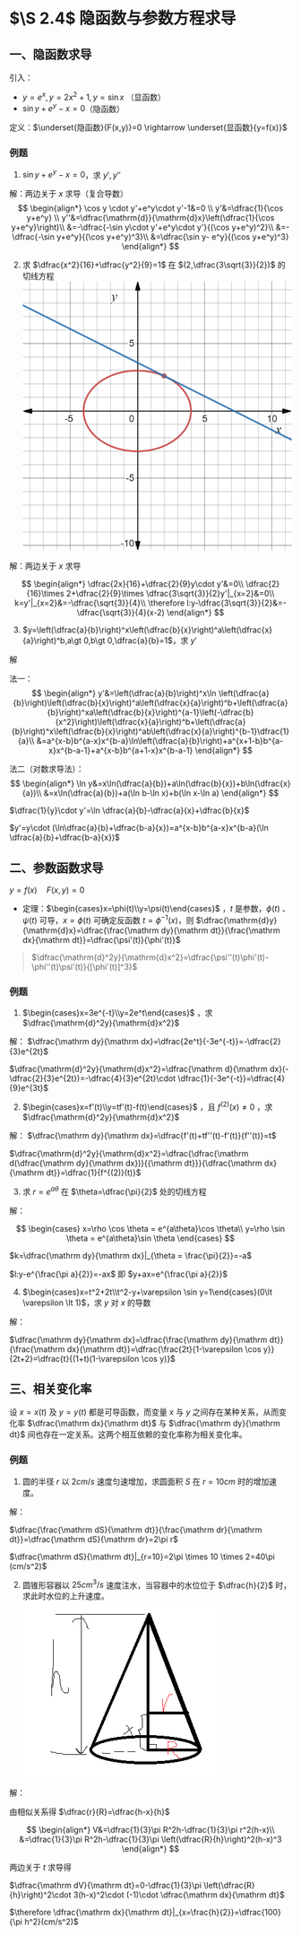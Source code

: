 # $\S 2.4$ 隐函数与参数方程求导
## 一、隐函数求导
引入：
* $y=e^x,y=2x^2+1,y=\sin x$ （显函数）
* $\sin y+e^y-x=0$（隐函数）

定义：$\underset{隐函数}{F(x,y)}=0 \rightarrow \underset{显函数}{y=f(x)}$
### 例题
1. $\sin y+e^y-x=0$，求 $y',y''$

解：两边关于 $x$ 求导（复合导数）
$$
\begin{align*}
\cos y \cdot y'+e^y\cdot y'-1&=0 \\
y'&=\dfrac{1}{\cos y+e^y} \\
y''&=\dfrac{\mathrm{d}}{\mathrm{d}x}\left(\dfrac{1}{\cos y+e^y}\right)\\
&=-\dfrac{-\sin y\cdot y'+e^y\cdot y'}{(\cos y+e^y)^2}\\
&=-\dfrac{-\sin y+e^y}{(\cos y+e^y)^3}\\
&=\dfrac{\sin y- e^y}{(\cos y+e^y)^3}
\end{align*}
$$

2. 求 $\dfrac{x^2}{16}+\dfrac{y^2}{9}=1$ 在 $(2,\dfrac{3\sqrt{3}}{2})$ 的切线方程
![函数图像](./2/24li2.png)

解：两边关于 $x$ 求导

$$
\begin{align*}
\dfrac{2x}{16}+\dfrac{2}{9}y\cdot y'&=0\\
\dfrac{2}{16}\times 2+\dfrac{2}{9}\times \dfrac{3\sqrt{3}}{2}y'|_{x=2}&=0\\
k=y'|_{x=2}&=-\dfrac{\sqrt{3}}{4}\\
\therefore l:y-\dfrac{3\sqrt{3}}{2}&=-\dfrac{\sqrt{3}}{4}(x-2)
\end{align*}
$$

3. $y=\left(\dfrac{a}{b}\right)^x\left(\dfrac{b}{x}\right)^a\left(\dfrac{x}{a}\right)^b,a\gt 0,b\gt 0,\dfrac{a}{b}=1$，求 $y'$

解

法一：
$$
\begin{align*}
y'&=\left(\dfrac{a}{b}\right)^x\ln \left(\dfrac{a}{b}\right)\left(\dfrac{b}{x}\right)^a\left(\dfrac{x}{a}\right)^b+\left(\dfrac{a}{b}\right)^xa\left(\dfrac{b}{x}\right)^{a-1}\left(-\dfrac{b}{x^2}\right)\left(\dfrac{x}{a}\right)^b+\left(\dfrac{a}{b}\right)^x\left(\dfrac{b}{x}\right)^ab\left(\dfrac{x}{a}\right)^{b-1}\dfrac{1}{a}\\
&=a^{x-b}b^{a-x}x^{b-a}\ln\left(\dfrac{a}{b}\right)+a^{x+1-b}b^{a-x}x^{b-a-1}+a^{x-b}b^{a+1-x}x^{b-a-1}
\end{align*}
$$

法二（对数求导法）：
$$
\begin{align*}
\ln y&=x\ln(\dfrac{a}{b})+a\ln(\dfrac{b}{x})+b\ln(\dfrac{x}{a})\\
&=x\ln(\dfrac{a}{b})+a(\ln b-\ln x)+b(\ln x-\ln a)
\end{align*}
$$

$\dfrac{1}{y}\cdot y'=\ln \dfrac{a}{b}-\dfrac{a}{x}+\dfrac{b}{x}$

$y'=y\cdot (\ln\dfrac{a}{b}+\dfrac{b-a}{x})=a^{x-b}b^{a-x}x^{b-a}(\ln \dfrac{a}{b}+\dfrac{b-a}{x})$

## 二、参数函数求导
$y=f(x)\quad F(x,y)=0$

* 定理：$\begin{cases}x=\phi(t)\\y=\psi(t)\end{cases}$ ，$t$ 是参数，$\phi(t)$ 、$\psi(t)$ 可导，$x=\phi(t)$ 可确定反函数 $t=\phi^{-1}(x)$，则 $\dfrac{\mathrm{d}y}{\mathrm{d}x}=\dfrac{\frac{\mathrm dy}{\mathrm dt}}{\frac{\mathrm dx}{\mathrm dt}}=\dfrac{\psi'(t)}{\phi'(t)}$
> $\dfrac{\mathrm{d}^2y}{\mathrm{d}x^2}=\dfrac{\psi''(t)\phi'(t)-\phi''(t)\psi'(t)}{[\phi'(t)]^3}$

### 例题
1. $\begin{cases}x=3e^{-t}\\y=2e^t\end{cases}$ ，求 $\dfrac{\mathrm{d}^2y}{\mathrm{d}x^2}$

解：
$\dfrac{\mathrm dy}{\mathrm dx}=\dfrac{2e^t}{-3e^{-t}}=-\dfrac{2}{3}e^{2t}$

$\dfrac{\mathrm{d}^2y}{\mathrm{d}x^2}=\dfrac{\mathrm d}{\mathrm dx}(-\dfrac{2}{3}e^{2t})=-\dfrac{4}{3}e^{2t}\cdot \dfrac{1}{-3e^{-t}}=\dfrac{4}{9}e^{3t}$

2. $\begin{cases}x=f'(t)\\y=tf'(t)-f(t)\end{cases}$ ，且 $f^{(2)}(x)\ne 0$ ，求 $\dfrac{\mathrm{d}^2y}{\mathrm{d}x^2}$

解：
$\dfrac{\mathrm dy}{\mathrm dx}=\dfrac{f'(t)+tf''(t)-f'(t)}{f''(t)}=t$

$\dfrac{\mathrm{d}^2y}{\mathrm{d}x^2}=\dfrac{\dfrac{\mathrm d(\dfrac{\mathrm dy}{\mathrm dx})}{{\mathrm dt}}}{\dfrac{\mathrm dx}{\mathrm dt}}=\dfrac{1}{f^{(2)}(t)}$

3. 求 $r=e^{a\theta}$ 在 $\theta=\dfrac{\pi}{2}$ 处的切线方程

解：

$$
\begin{cases}
x=\rho \cos \theta = e^{a\theta}\cos \theta\\
y=\rho \sin \theta = e^{a\theta}\sin \theta
\end{cases}
$$

$k=\dfrac{\mathrm dy}{\mathrm dx}|_{\theta = \frac{\pi}{2}}=-a$

$l:y-e^{\frac{\pi a}{2}}=-ax$ 即 $y+ax=e^{\frac{\pi a}{2}}$

4. $\begin{cases}x=t^2+2t\\t^2-y+\varepsilon \sin y=1\end{cases}(0\lt \varepsilon \lt 1)$，求 $y$ 对 $x$ 的导数

解：

$\dfrac{\mathrm dy}{\mathrm dx}=\dfrac{\frac{\mathrm dy}{\mathrm dt}}{\frac{\mathrm dx}{\mathrm dt}}=\dfrac{\frac{2t}{1-\varepsilon \cos y}}{2t+2}=\dfrac{t}{(1+t)(1-\varepsilon \cos y)}$

## 三、相关变化率
设 $x=x(t)$ 及 $y=y(t)$ 都是可导函数，而变量 $x$ 与 $y$ 之间存在某种关系，从而变化率 $\dfrac{\mathrm dx}{\mathrm dt}$ 与 $\dfrac{\mathrm dy}{\mathrm dt}$ 间也存在一定关系。这两个相互依赖的变化率称为相关变化率。
### 例题
1. 圆的半径 $r$ 以 $2cm/s$ 速度匀速增加，求圆面积 $S$ 在 $r=10cm$ 时的增加速度。

解：

$\dfrac{\frac{\mathrm dS}{\mathrm dt}}{\frac{\mathrm dr}{\mathrm dt}}=\dfrac{\mathrm dS}{\mathrm dr}=2\pi r$

$\dfrac{\mathrm dS}{\mathrm dt}|_{r=10}=2\pi \times 10 \times 2=40\pi (cm/s^2)$

2. 圆锥形容器以 $25cm^3/s$ 速度注水，当容器中的水位位于 $\dfrac{h}{2}$ 时，求此时水位的上升速度。
![](./2/24bianhualv.png)

解：

由相似关系得 $\dfrac{r}{R}=\dfrac{h-x}{h}$

$$
\begin{align*}
V&=\dfrac{1}{3}\pi R^2h-\dfrac{1}{3}\pi r^2(h-x)\\
&=\dfrac{1}{3}\pi R^2h-\dfrac{1}{3}\pi \left(\dfrac{R}{h}\right)^2(h-x)^3
\end{align*}
$$

两边关于 $t$ 求导得

$\dfrac{\mathrm dV}{\mathrm dt}=0-\dfrac{1}{3}\pi \left(\dfrac{R}{h}\right)^2\cdot 3(h-x)^2\cdot (-1)\cdot \dfrac{\mathrm dx}{\mathrm dt}$

$\therefore \dfrac{\mathrm dx}{\mathrm dt}|_{x=\frac{h}{2}}=\dfrac{100}{\pi h^2}(cm/s^2)$
